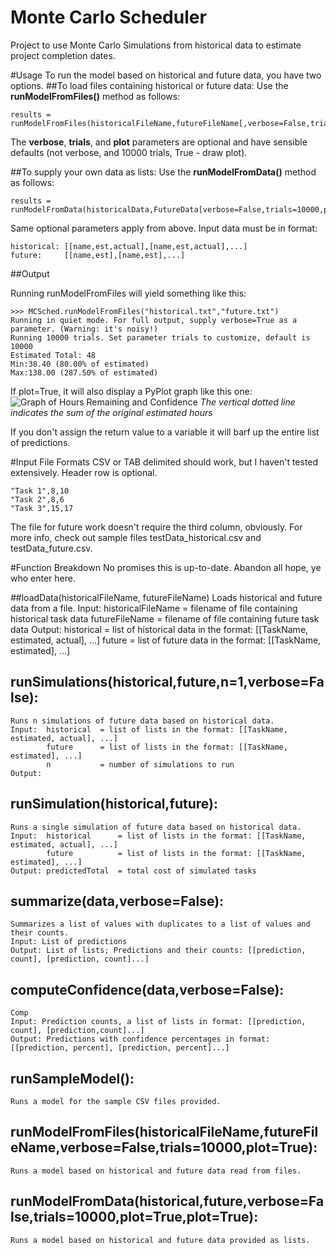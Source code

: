Monte Carlo Scheduler
=====================

Project to use Monte Carlo Simulations from historical data to estimate project completion dates.

#Usage
To run the model based on historical and future data, you have two options.
##To load files containing historical or future data:
Use the **runModelFromFiles()** method as follows:
```
results = runModelFromFiles(historicalFileName,futureFileName[,verbose=False,trials=10000,plot=True])
```
The **verbose**, **trials**, and **plot** parameters are optional and have sensible defaults (not verbose, and 10000 trials, True - draw plot).

##To supply your own data as lists:
Use the **runModelFromData()** method as follows:
```
results = runModelFromData(historicalData,FutureData[verbose=False,trials=10000,plot=True])
```
Same optional parameters apply from above. Input data must be in format:
```
historical: [[name,est,actual],[name,est,actual],...]
future: 	[[name,est],[name,est],...]
```
##Output

Running runModelFromFiles will yield something like this:
```
>>> MCSched.runModelFromFiles("historical.txt","future.txt")
Running in quiet mode. For full output, supply verbose=True as a parameter. (Warning: it's noisy!)
Running 10000 trials. Set parameter trials to customize, default is 10000
Estimated Total: 48
Min:38.40 (80.00% of estimated)
Max:138.00 (287.50% of estimated)
```
If plot=True, it will also display a PyPlot graph like this one:
![Graph of Hours Remaining and Confidence](http://ryanjsloan.com/ConfidenceGraph.png)
*The vertical dotted line indicates the sum of the original estimated hours*

If you don't assign the return value to a variable it will barf up the entire list of predictions.

#Input File Formats
CSV or TAB delimited should work, but I haven't tested extensively. Header row is optional.
```
"Task 1",8,10
"Task 2",8,6
"Task 3",15,17
```
The file for future work doesn't require the third column, obviously. For more info, check out sample files testData_historical.csv and testData_future.csv.

#Function Breakdown 
No promises this is up-to-date. Abandon all hope, ye who enter here.

##loadData(historicalFileName, futureFileName)
	Loads historical and future data from a file.
	Input:	historicalFileName	= filename of file containing historical task data
			futureFileName		= filename of file containing future task data
	Output: historical 			= list of historical data in the format: [[TaskName, estimated, actual], ...]
			future 				= list of future data in the format: [[TaskName, estimated], ...]

## runSimulations(historical,future,n=1,verbose=False):
	Runs n simulations of future data based on historical data.
	Input: 	historical 	= list of lists in the format: [[TaskName, estimated, actual], ...]
			future 		= list of lists in the format: [[TaskName, estimated], ...]
			n 			= number of simulations to run
    Output: 

## runSimulation(historical,future):
	Runs a single simulation of future data based on historical data.
	Input: 	historical 		= list of lists in the format: [[TaskName, estimated, actual], ...]
			future 			= list of lists in the format: [[TaskName, estimated], ...]
	Output: predictedTotal 	= total cost of simulated tasks 

## summarize(data,verbose=False):
	Summarizes a list of values with duplicates to a list of values and their counts.
	Input: List of predictions
	Output: List of lists; Predictions and their counts: [[prediction, count], [prediction, count]...]


## computeConfidence(data,verbose=False):
	Comp
	Input: Prediction counts, a list of lists in format: [[prediction, count], [prediction,count]...]
	Output: Predictions with confidence percentages in format: [[prediction, percent], [prediction, percent]...]

## runSampleModel():
	Runs a model for the sample CSV files provided.

## runModelFromFiles(historicalFileName,futureFileName,verbose=False,trials=10000,plot=True):
	Runs a model based on historical and future data read from files.

## runModelFromData(historical,future,verbose=False,trials=10000,plot=True,plot=True):
	Runs a model based on historical and future data provided as lists.